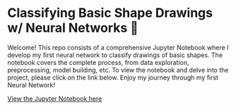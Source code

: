 # Classifying Basic Shape Drawings w/ Neural Networks 🧠
Welcome! This repo consists of a comprehensive Jupyter Notebook where I develop my first neural network to classify drawings of basic shapes. The notebook covers the complete process, from data exploration, preprocessing, model building, etc. To view the notebook and delve into the project, please click on the link below. Enjoy my journey through my first Neural Network!

[View the Jupyter Notebook here](https://nbviewer.org/github/GeorgeD88/ShapeClassifierNet/blob/main/shape_identifier_project.ipynb)
